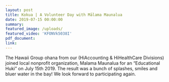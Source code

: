 ```yaml
---
layout: post
title: Kokua | A Volunteer Day with Mālama Maunalua
date: 2019-07-15 00:00:00
summary:
featured_image: /uploads/
featured_video: 'KFONVk5038I'
pdf_document:
link:
---
```

<p>The Hawaii Group ohana from our (HiAccounting & HiHealthCare Divisions) joined local nonprofit organization, Malama Maunalua for an “Educational Huki” on July 15th 2019. The result was a bunch of splashes, smiles and bluer water in the bay! We look forward to participating again.</p>

